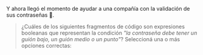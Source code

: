Y ahora llegó el momento de ayudar a una compañía con la validación de sus contraseñas :closed_lock_with_key:. 

> ¿Cuáles de los siguientes fragmentos de código son expresiones booleanas que representan la condición _"la contraseña debe tener un guión bajo, un guión medio o un punto"_? Seleccioná una o más opciones correctas: 
